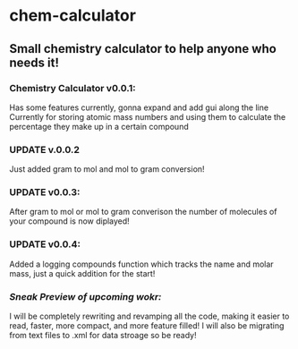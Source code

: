 # **chem-calculator**
## **Small chemistry calculator to help anyone who needs it!**
### **Chemistry Calculator v0.0.1:**
Has some features currently, gonna expand and add gui along the line
Currently for storing atomic mass numbers and using them to calculate the percentage they make up in a certain compound
### **UPDATE v.0.0.2**
Just added gram to mol and mol to gram conversion!
### **UPDATE v0.0.3:**
After gram to mol or mol to gram converison the number of molecules of your compound is now diplayed!
### **UPDATE v0.0.4:**
Added a logging compounds function which tracks the name and molar mass, just a quick addition for the start!
### *Sneak Preview of upcoming wokr:*
I will be completely rewriting and revamping all the code, making it easier to read, faster, more compact, and more feature filled! I will also be migrating from text files to .xml for data stroage so be ready!
